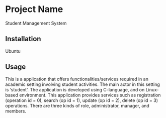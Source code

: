# Project Name

Student Management System

## Installation

Ubuntu

## Usage
This is a application that offers functionalities/services required in an academic setting involving student activities. The main actor in this setting is ‘student’. The application is developed using C-language, and on Linux-based environment. This application provides services such as registration (operation id = 0), search (op id = 1), update (op id = 2), delete (op id = 3) operations. There are three kinds of role, administrator, manager, and members.
